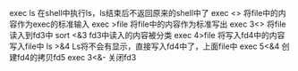 exec ls 在shell中执行ls，ls结束后不返回原来的shell中了
exec <> 将file中的内容作为exec的标准输入
exec >file 将file中的内容作为标准写出
exec 3<> 将file读入到fd3中
sort <&3 fd3中读入的内容被分类
exec 4>file 将写入fd4中的内容写入file中
ls >&4 Ls将不会有显示，直接写入fd4中了，上面file中
exec 5<&4 创建fd4的拷贝fd5
exec 3<&- 关闭fd3